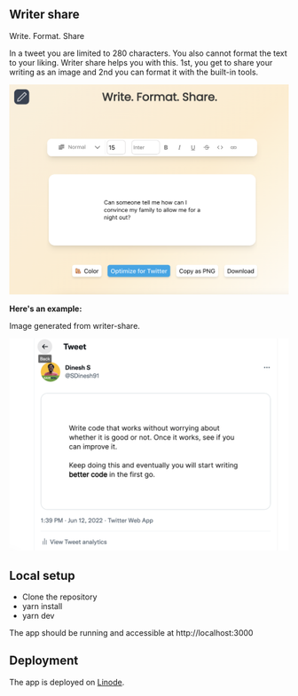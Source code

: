 ## Writer share

Write. Format. Share

In a tweet you are limited to 280 characters. You also cannot format the text to your liking. 
Writer share helps you with this. 1st, you get to share your writing as an image and 2nd you can format it
with the built-in tools.

![App](https://github.com/Dineshs91/writer-share/blob/main/app.png)

**Here's an example:**

Image generated from writer-share.

![Writer share](https://github.com/Dineshs91/writer-share/blob/main/example.png)


## Local setup

- Clone the repository
- yarn install
- yarn dev

The app should be running and accessible at http://localhost:3000

## Deployment

The app is deployed on [Linode](linode.com).

